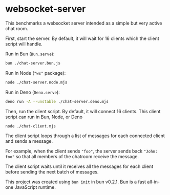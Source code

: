 # websocket-server

This benchmarks a websocket server intended as a simple but very active chat room.

First, start the server. By default, it will wait for 16 clients which the client script will handle.

Run in Bun (`Bun.serve`):

```bash
bun ./chat-server.bun.js
```

Run in Node (`"ws"` package):

```bash
node ./chat-server.node.mjs
```

Run in Deno (`Deno.serve`):

```bash
deno run -A --unstable ./chat-server.deno.mjs
```

Then, run the client script. By default, it will connect 16 clients. This client script can run in Bun, Node, or Deno

```bash
node ./chat-client.mjs
```

The client script loops through a list of messages for each connected client and sends a message.

For example, when the client sends `"foo"`, the server sends back `"John: foo"` so that all members of the chatroom receive the message.

The client script waits until it receives all the messages for each client before sending the next batch of messages.

This project was created using `bun init` in bun v0.2.1. [Bun](https://bun.sh) is a fast all-in-one JavaScript runtime.
